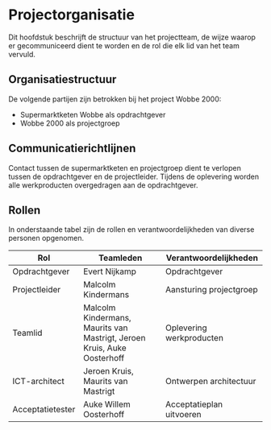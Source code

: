 # Projectorganisatie

Dit hoofdstuk beschrijft de structuur van het projectteam, de wijze waarop er gecommuniceerd dient
te worden en de rol die elk lid van het team vervuld.

## Organisatiestructuur

De volgende partijen zijn betrokken bij het project Wobbe 2000:

- Supermarktketen Wobbe als opdrachtgever
- Wobbe 2000 als projectgroep

## Communicatierichtlijnen

Contact tussen de supermarktketen en projectgroep dient te verlopen tussen de opdrachtgever en
de projectleider. Tijdens de oplevering worden alle werkproducten overgedragen aan de
opdrachtgever.

## Rollen

In onderstaande tabel zijn de rollen en verantwoordelijkheden van diverse personen opgenomen.

| Rol              | Teamleden                                                               | Verantwoordelijkheden    |
|------------------|-------------------------------------------------------------------------|--------------------------|
| Opdrachtgever    | Evert Nijkamp                                                           | Opdrachtgever            |
| Projectleider    | Malcolm Kindermans                                                      | Aansturing projectgroep  |
| Teamlid          | Malcolm Kindermans, Maurits van Mastrigt, Jeroen Kruis, Auke Oosterhoff | Oplevering werkproducten |
| ICT-architect    | Jeroen Kruis, Maurits van Mastrigt                                      | Ontwerpen architectuur   |
| Acceptatietester | Auke Willem Oosterhoff                                                  | Acceptatieplan uitvoeren |


